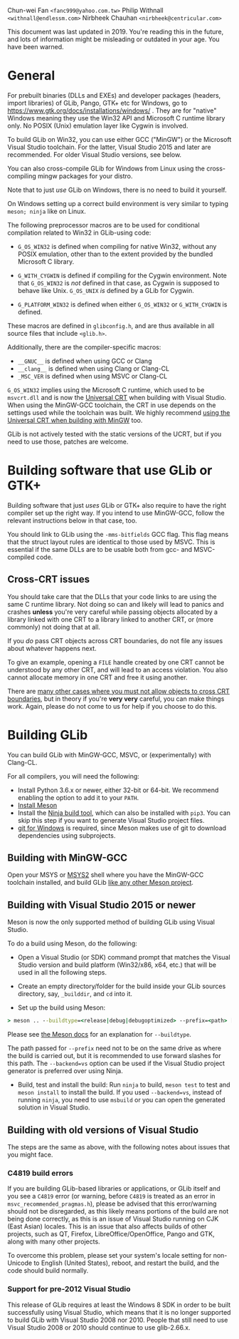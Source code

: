 Chun-wei Fan `<fanc999@yahoo.com.tw>`
Philip Withnall `<withnall@endlessm.com>`
Nirbheek Chauhan `<nirbheek@centricular.com>`

This document was last updated in 2019. You're reading this in the future, and
lots of information might be misleading or outdated in your age. You have been
warned.

# General

For prebuilt binaries (DLLs and EXEs) and developer packages (headers,
import libraries) of GLib, Pango, GTK+ etc for Windows, go to
https://www.gtk.org/docs/installations/windows/ . They are for "native"
Windows meaning they use the Win32 API and Microsoft C runtime library
only. No POSIX (Unix) emulation layer like Cygwin is involved.

To build GLib on Win32, you can use either GCC ("MinGW") or the Microsoft
Visual Studio toolchain. For the latter, Visual Studio 2015 and later are
recommended. For older Visual Studio versions, see below.

You can also cross-compile GLib for Windows from Linux using the
cross-compiling mingw packages for your distro.

Note that to just *use* GLib on Windows, there is no need to build it
yourself.

On Windows setting up a correct build environment is very similar to typing
`meson; ninja` like on Linux.

The following preprocessor macros are to be used for conditional
compilation related to Win32 in GLib-using code:

- `G_OS_WIN32` is defined when compiling for native Win32, without
  any POSIX emulation, other than to the extent provided by the
  bundled Microsoft C library.

- `G_WITH_CYGWIN` is defined if compiling for the Cygwin
  environment. Note that `G_OS_WIN32` is *not* defined in that case, as
  Cygwin is supposed to behave like Unix. `G_OS_UNIX` *is* defined by a GLib
  for Cygwin.

- `G_PLATFORM_WIN32` is defined when either `G_OS_WIN32` or `G_WITH_CYGWIN`
  is defined.

These macros are defined in `glibconfig.h`, and are thus available in
all source files that include `<glib.h>`.

Additionally, there are the compiler-specific macros:
- `__GNUC__` is defined when using GCC or Clang
- `__clang__` is defined when using Clang or Clang-CL
- `_MSC_VER` is defined when using MSVC or Clang-CL

`G_OS_WIN32` implies using the Microsoft C runtime, which used to be
`msvcrt.dll` and is now the [Universal CRT](https://docs.microsoft.com/en-us/cpp/c-runtime-library/crt-library-features?view=vs-2015)
when building with Visual Studio. When using the MinGW-GCC toolchain, the CRT
in use depends on the settings used while the toolchain was built. We highly
recommend [using the Universal CRT when building with
MinGW](https://mingwpy.github.io/ucrt.html) too.

GLib is not actively tested with the static versions of the UCRT, but if you
need to use those, patches are welcome.

# Building software that use GLib or GTK+

Building software that just *uses* GLib or GTK+ also require to have
the right compiler set up the right way. If you intend to use MinGW-GCC,
follow the relevant instructions below in that case, too.

You should link to GLib using the `-mms-bitfields` GCC flag. This flag means
that the struct layout rules are identical to those used by MSVC. This is
essential if the same DLLs are to be usable both from gcc- and MSVC-compiled
code.

## Cross-CRT issues

You should take care that the DLLs that your code links to are using the same
C runtime library. Not doing so can and likely will lead to panics and crashes
**unless** you're very careful while passing objects allocated by a library
linked with one CRT to a library linked to another CRT, or (more commonly) not
doing that at all.

If you *do* pass CRT objects across CRT boundaries, do not file any issues
about whatever happens next.

To give an example, opening a `FILE` handle created by one CRT cannot be
understood by any other CRT, and will lead to an access violation. You also
cannot allocate memory in one CRT and free it using another.

There are [many other cases where you must not allow objects to cross CRT boundaries](https://docs.microsoft.com/en-us/cpp/c-runtime-library/potential-errors-passing-crt-objects-across-dll-boundaries?view=vs-2019),
but in theory if you're **very very** careful, you can make things work. Again,
please do not come to us for help if you choose to do this.

# Building GLib

You can build GLib with MinGW-GCC, MSVC, or (experimentally) with Clang-CL.

For all compilers, you will need the following:

- Install Python 3.6.x or newer, either 32-bit or 64-bit. We recommend enabling
  the option to add it to your `PATH`.
- [Install Meson](https://mesonbuild.com/Getting-meson.html)
- Install the [Ninja build tool](https://github.com/ninja-build/ninja/releases), which can also be
  installed with `pip3`. You can skip this step if you want to generate Visual
  Studio project files.
- [git for Windows](https://gitforwindows.org/) is required, since Meson makes
  use of git to download dependencies using subprojects.

## Building with MinGW-GCC

Open your MSYS or [MSYS2](https://www.msys2.org/) shell where you have the
MinGW-GCC toolchain installed, and build GLib [like any other Meson
project](https://mesonbuild.com/Quick-guide.html#compiling-a-meson-project).

## Building with Visual Studio 2015 or newer

Meson is now the only supported method of building GLib using Visual Studio.

To do a build using Meson, do the following:

- Open a Visual Studio (or SDK) command prompt that matches the Visual Studio
  version and build platform (Win32/x86, x64, etc.) that will be used in all
  the following steps.

- Create an empty directory/folder for the build inside your GLib sources
  directory, say, `_builddir`, and `cd` into it.

- Set up the build using Meson:

```cmd
> meson .. --buildtype=<release|debug|debugoptimized> --prefix=<path> [--backend=vs]
```

 Please see [the Meson docs](https://mesonbuild.com/Builtin-options.html#core-options)
 for an explanation for `--buildtype`.

 The path passed for `--prefix` need not to be on the same drive as where the
 build is carried out, but it is recommended to use forward slashes for this
 path.  The `--backend=vs` option can be used if the Visual Studio project
 generator is preferred over using Ninja.

- Build, test and install the build:
  Run `ninja` to build, `meson test` to test and `meson install` to install the
  build. If you used `--backend=vs`, instead of running `ninja`, you need to
  use `msbuild` or you can open the generated solution in Visual Studio.

## Building with old versions of Visual Studio

The steps are the same as above, with the following notes about issues that you might face.

### C4819 build errors

If you are building GLib-based libraries or applications, or GLib itself
and you see a `C4819` error (or warning, before `C4819` is treated as an error
in `msvc_recommended_pragmas.h`), please be advised that this error/warning should
not be disregarded, as this likely means portions of the build are not being
done correctly, as this is an issue of Visual Studio running on CJK (East Asian)
locales.  This is an issue that also affects builds of other projects, such as
QT, Firefox, LibreOffice/OpenOffice, Pango and GTK, along with many other projects.

To overcome this problem, please set your system's locale setting for non-Unicode to
English (United States), reboot, and restart the build, and the code should build
normally.

### Support for pre-2012 Visual Studio

This release of GLib requires at least the Windows 8 SDK in order to be built
successfully using Visual Studio, which means that it is no longer supported to
build GLib with Visual Studio 2008 nor 2010.  People that still need to use
Visual Studio 2008 or 2010 should continue to use glib-2.66.x.

